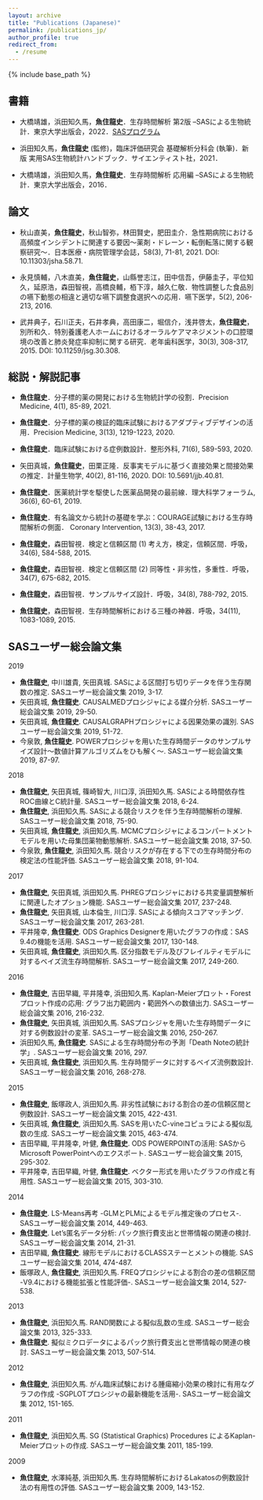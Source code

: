 ```yaml
---
layout: archive
title: "Publications (Japanese)"
permalink: /publications_jp/
author_profile: true
redirect_from:
  - /resume
---
```


{% include base_path %}

## 書籍
* 大橋靖雄，浜田知久馬，**魚住龍史**．生存時間解析 第2版 –SASによる生物統計．東京大学出版会，2022．[SASプログラム](https://github.com/ryujiuozumi/SurvivalAnalysis2)

* 浜田知久馬，**魚住龍史** (監修)，臨床評価研究会 基礎解析分科会 (執筆)．新版 実用SAS生物統計ハンドブック．サイエンティスト社，2021．

* 大橋靖雄，浜田知久馬，**魚住龍史**．生存時間解析 応用編 –SASによる生物統計．東京大学出版会，2016．

## 論文
* 秋山直美，**魚住龍史**，秋山智弥，林田賢史，肥田圭介．急性期病院における高頻度インシデントに関連する要因～薬剤・ドレーン・転倒転落に関する観察研究～．日本医療・病院管理学会誌，58(3), 71-81, 2021. DOI: 10.11303/jsha.58.71.

* 永見慎輔，八木直美，**魚住龍史**，山縣誉志江，田中信吾，伊藤圭子，平位知久，延原浩，森田智視，高橋良輔，栢下淳，越久仁敬．物性調整した食品別の嚥下動態の相違と適切な嚥下調整食選択への応用．嚥下医学，5(2), 206-213, 2016. 

* 武井典子，石川正夫，石井孝典，高田康二，堀信介，浅井啓太，**魚住龍史**，別所和久．特別養護老人ホームにおけるオーラルケアマネジメントの口腔環境の改善と肺炎発症率抑制に関する研究．老年歯科医学，30(3), 308-317, 2015. DOI: 10.11259/jsg.30.308. 
	
## 総説・解説記事
* **魚住龍史**．分子標的薬の開発における生物統計学の役割．Precision Medicine, 4(1), 85-89, 2021. 

* **魚住龍史**．分子標的薬の検証的臨床試験におけるアダプティブデザインの活用．Precision Medicine, 3(13), 1219-1223, 2020. 

* **魚住龍史**．臨床試験における症例数設計．整形外科, 71(6), 589-593, 2020. 

* 矢田真城，**魚住龍史**，田栗正隆．反事実モデルに基づく直接効果と間接効果の推定．計量生物学, 40(2), 81-116, 2020. DOI: 10.5691/jjb.40.81.

* **魚住龍史**．医薬統計学を駆使した医薬品開発の最前線．理大科学フォーラム, 36(6), 60-61, 2019. 

* **魚住龍史**．有名論文から統計の基礎を学ぶ：COURAGE試験における生存時間解析の側面． Coronary Intervention, 13(3), 38-43, 2017. 

* **魚住龍史**，森田智視．検定と信頼区間 (1) 考え方，検定，信頼区間．呼吸，34(6), 584-588, 2015. 
* **魚住龍史**，森田智視．検定と信頼区間 (2) 同等性・非劣性，多重性．呼吸，34(7), 675-682, 2015.
* **魚住龍史**，森田智視．サンプルサイズ設計．呼吸，34(8), 788-792, 2015.
* **魚住龍史**，森田智視．生存時間解析における三種の神器．呼吸，34(11), 1083-1089, 2015.

## SASユーザー総会論文集
2019
* **魚住龍史**, 中川雄貴, 矢田真城. SASによる区間打ち切りデータを伴う生存関数の推定. SASユーザー総会論文集 2019, 3-17.  
* 矢田真城, **魚住龍史**. CAUSALMEDプロシジャによる媒介分析. SASユーザー総会論文集 2019, 29-50. 
* 矢田真城, **魚住龍史**. CAUSALGRAPHプロシジャによる因果効果の識別. SASユーザー総会論文集 2019, 51-72. 
* 今泉敦, **魚住龍史**. POWERプロシジャを用いた生存時間データのサンプルサイズ設計～数値計算アルゴリズムをひも解く～. SASユーザー総会論文集 2019, 87-97. 

2018
* **魚住龍史**, 矢田真城, 篠崎智大, 川口淳, 浜田知久馬. SASによる時間依存性ROC曲線とC統計量. SASユーザー総会論文集 2018, 6-24. 
* **魚住龍史**, 浜田知久馬. SASによる競合リスクを伴う生存時間解析の理解. SASユーザー総会論文集 2018, 75-90.
* 矢田真城, **魚住龍史**, 浜田知久馬. MCMCプロシジャによるコンパートメントモデルを用いた母集団薬物動態解析. SASユーザー総会論文集 2018, 37-50.
* 今泉敦, **魚住龍史**, 浜田知久馬. 競合リスクが存在する下での生存時間分布の検定法の性能評価. SASユーザー総会論文集 2018, 91-104.

2017
* **魚住龍史**, 矢田真城, 浜田知久馬. PHREGプロシジャにおける共変量調整解析に関連したオプション機能. SASユーザー総会論文集 2017, 237-248. 
* **魚住龍史**, 矢田真城, 山本倫生, 川口淳. SASによる傾向スコアマッチング. SASユーザー総会論文集 2017, 263-281. 
* 平井隆幸, **魚住龍史**. ODS Graphics Designerを用いたグラフの作成：SAS 9.4の機能を活用. SASユーザー総会論文集 2017, 130-148. 
* 矢田真城, **魚住龍史**, 浜田知久馬. 区分指数モデル及びフレイルティモデルに対するベイズ流生存時間解析. SASユーザー総会論文集 2017, 249-260. 

2016
* **魚住龍史**, 吉田早織, 平井隆幸, 浜田知久馬. Kaplan-Meierプロット・Forestプロット作成の応用: グラフ出力範囲内・範囲外への数値出力. SASユーザー総会論文集 2016, 216-232. 
* **魚住龍史**, 矢田真城, 浜田知久馬. SASプロシジャを用いた生存時間データに対する例数設計の変革. SASユーザー総会論文集 2016, 250-267. 
* 浜田知久馬, **魚住龍史**. SASによる生存時間分布の予測「Death Noteの統計学」. SASユーザー総会論文集 2016, 297. 
* 矢田真城, **魚住龍史**, 浜田知久馬. 生存時間データに対するベイズ流例数設計. SASユーザー総会論文集 2016, 268-278. 

2015
* **魚住龍史**, 飯塚政人, 浜田知久馬. 非劣性試験における割合の差の信頼区間と例数設計. SASユーザー総会論文集 2015, 422-431. 
* 矢田真城, **魚住龍史**, 浜田知久馬. SASを用いたC-vineコピュラによる擬似乱数の生成. SASユーザー総会論文集 2015, 463-474. 
* 吉田早織, 平井隆幸, 叶健, **魚住龍史**. ODS POWERPOINTの活用: SASからMicrosoft PowerPointへのエクスポート. SASユーザー総会論文集 2015, 295-302. 
* 平井隆幸, 吉田早織, 叶健, **魚住龍史**. ベクター形式を用いたグラフの作成と有用性. SASユーザー総会論文集 2015, 303-310. 

2014
* **魚住龍史**. LS-Means再考 -GLMとPLMによるモデル推定後のプロセス-. SASユーザー総会論文集 2014, 449-463. 
* **魚住龍史**. Let’s匿名データ分析: パック旅行費支出と世帯情報の関連の検討. SASユーザー総会論文集 2014, 21-31. 
* 吉田早織, **魚住龍史**. 線形モデルにおけるCLASSステーとメントの機能. SASユーザー総会論文集 2014, 474-487. 
* 飯塚政人, **魚住龍史**, 浜田知久馬. FREQプロシジャによる割合の差の信頼区間 -V9.4における機能拡張と性能評価-. SASユーザー総会論文集 2014, 527-538. 

2013
* **魚住龍史**, 浜田知久馬. RAND関数による擬似乱数の生成. SASユーザー総会論文集 2013, 325-333. 
* **魚住龍史**. 擬似ミクロデータによるパック旅行費支出と世帯情報の関連の検討. SASユーザー総会論文集 2013, 507-514. 

2012
* **魚住龍史**, 浜田知久馬. がん臨床試験における腫瘍縮小効果の検討に有用なグラフの作成 -SGPLOTプロシジャの最新機能を活用-. SASユーザー総会論文集 2012, 151-165. 

2011
* **魚住龍史**, 浜田知久馬. SG (Statistical Graphics) Procedures によるKaplan-Meierプロットの作成. SASユーザー総会論文集 2011, 185-199. 

2009
* **魚住龍史**, 水澤純基, 浜田知久馬. 生存時間解析におけるLakatosの例数設計法の有用性の評価. SASユーザー総会論文集 2009, 143-152. 
